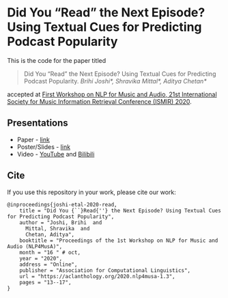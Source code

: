 # Did You “Read” the Next Episode? Using Textual Cues for Predicting Podcast Popularity

This is the code for the paper titled 

>Did You “Read” the Next Episode? Using Textual Cues for Predicting Podcast Popularity. *Brihi Joshi\*, Shravika Mittal\*, Aditya Chetan\**

accepted at [First Workshop on NLP for Music and Audio, 21st International Society for Music Information Retrieval Conference (ISMIR) 2020](https://sites.google.com/view/nlp4musa).

## Presentations

- Paper - [link](https://drive.google.com/file/d/1fPwzroOnWXRD91jYB9RybaueIB3W4P9T/view)
- Poster/Slides - [link](https://drive.google.com/file/d/1i253hj5qXooFgazL22x4r8zJBsMisPEr/view)
- Video - [YouTube](https://www.youtube.com/watch?v=4e_8meyAmnE&list=PL44xXQ2KNZ0Inxy6ZIol47RkmPWWRCTBQ&index=15) and [Bilibili](https://www.bilibili.com/video/BV1Kk4y1C7jV)

## Cite

If you use this repository in your work, please cite our work:

```
@inproceedings{joshi-etal-2020-read,
    title = "Did You {``}Read{''} the Next Episode? Using Textual Cues for Predicting Podcast Popularity",
    author = "Joshi, Brihi  and
      Mittal, Shravika  and
      Chetan, Aditya",
    booktitle = "Proceedings of the 1st Workshop on NLP for Music and Audio (NLP4MusA)",
    month = "16 " # oct,
    year = "2020",
    address = "Online",
    publisher = "Association for Computational Linguistics",
    url = "https://aclanthology.org/2020.nlp4musa-1.3",
    pages = "13--17",
}
```